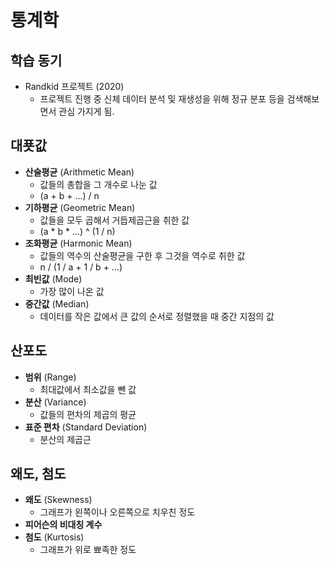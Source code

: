 # 통계학

## 학습 동기

- Randkid 프로젝트 (2020)
  - 프로젝트 진행 중 신체 데이터 분석 및 재생성을 위해 정규 분포 등을 검색해보면서 관심 가지게 됨.

## 대푯값

- **산술평균** (Arithmetic Mean)
  - 값들의 총합을 그 개수로 나눈 값
  - (a + b + ...) / n
- **기하평균** (Geometric Mean)
  - 값들을 모두 곱해서 거듭제곱근을 취한 값
  - (a \* b \* ...) ^ (1 / n)
- **조화평균** (Harmonic Mean)
  - 값들의 역수의 산술평균을 구한 후 그것을 역수로 취한 값
  - n / (1 / a + 1 / b + ...)
- **최빈값** (Mode)
  - 가장 많이 나온 값
- **중간값** (Median)
  - 데이터를 작은 값에서 큰 값의 순서로 정렬했을 때 중간 지점의 값

## 산포도

- **범위** (Range)
  - 최대값에서 최소값을 뺀 값
- **분산** (Variance)
  - 값들의 편차의 제곱의 평균
- **표준 편차** (Standard Deviation)
  - 분산의 제곱근

## 왜도, 첨도

- **왜도** (Skewness)
  - 그래프가 왼쪽이나 오른쪽으로 치우친 정도
- **피어슨의 비대칭 계수**
- **첨도** (Kurtosis)
  - 그래프가 위로 뾰족한 정도

